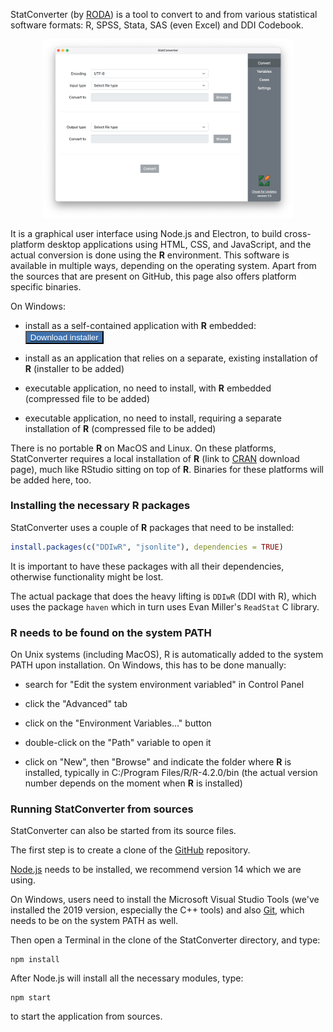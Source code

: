 <!-- https://github.com/pages-themes/modernist -->

StatConverter (by [RODA](http://www.roda.ro)) is a tool to convert to and from various statistical software formats: R, SPSS, Stata, SAS (even Excel) and DDI Codebook.

<p align="center">
  <img src="StatConverter.png" alt="StatConverter screenshot" style="width:400px;"/>
</p>

It is a graphical user interface using Node.js and Electron, to build cross-platform desktop applications using HTML, CSS, and JavaScript, and the actual conversion is done using the **R** environment. This software is available in multiple ways, depending on the operating system. Apart from the sources that are present on GitHub, this page also offers platform specific binaries.

On Windows:

- install as a self-contained application with **R** embedded: <button type="button" style="background:#3E72AF;color:white;"><a href="https://github.com/RODA/Files/blob/main/StatConverter_Setup_1.0.0.exe?raw=true"><span style="color:white">Download installer</span></a></button>

- install as an application that relies on a separate, existing installation of **R** (installer to be added)

- executable application, no need to install, with **R** embedded (compressed file to be added)

- executable application, no need to install, requiring a separate installation of **R** (compressed file to be added)


There is no portable **R** on MacOS and Linux. On these platforms, StatConverter requires a local installation of **R** (link to [CRAN](https://cran.r-project.org/bin/) download page), much like RStudio sitting on top of **R**. Binaries for these platforms will be added here, too.



### Installing the necessary R packages

StatConverter uses a couple of **R** packages that need to be installed:

```r
install.packages(c("DDIwR", "jsonlite"), dependencies = TRUE)
```

It is important to have these packages with all their dependencies, otherwise functionality might be lost.

The actual package that does the heavy lifting is `DDIwR` (DDI with R), which uses the package `haven` which in turn uses Evan Miller's `ReadStat` C library.

### R needs to be found on the system PATH

On Unix systems (including MacOS), R is automatically added to the system PATH upon installation. On Windows, this has to be done manually:

- search for "Edit the system environment variabled" in Control Panel

- click the "Advanced" tab

- click on the "Environment Variables..." button

- double-click on the "Path" variable to open it

- click on "New", then "Browse" and indicate the folder where **R** is installed, typically in C:/Program Files/R/R-4.2.0/bin
(the actual version number depends on the moment when **R** is installed)

### Running StatConverter from sources

StatConverter can also be started from its source files.

The first step is to create a clone of the [GitHub](https://github.com/RODA/StatConverter) repository.

[Node.js](https://nodejs.org/download/release/v14.18.2/) needs to be installed, we recommend version 14 which we are using.

On Windows, users need to install the Microsoft Visual Studio Tools (we've installed the 2019 version, especially the C++ tools) and also [Git](https://git-scm.com/downloads), which needs to be on the system PATH as well.

Then open a Terminal in the clone of the StatConverter directory, and type:

```
npm install
```

After Node.js will install all the necessary modules, type:

```
npm start
```

to start the application from sources.
